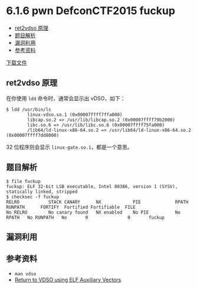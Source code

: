 # 6.1.6 pwn DefconCTF2015 fuckup

- [ret2vdso 原理](#ret2vdso-原理)
- [题目解析](#题目解析)
- [漏洞利用](#漏洞利用)
- [参考资料](#参考资料)

[下载文件](../src/writeup/6.1.6_pwn_defconctf2015_fuckup)

## ret2vdso 原理

在你使用 `ldd` 命令时，通常会显示出 vDSO，如下：

```text
$ ldd /usr/bin/ls
        linux-vdso.so.1 (0x00007ffff7ffa000)
        libcap.so.2 => /usr/lib/libcap.so.2 (0x00007ffff79b2000)
        libc.so.6 => /usr/lib/libc.so.6 (0x00007ffff75fa000)
        /lib64/ld-linux-x86-64.so.2 => /usr/lib64/ld-linux-x86-64.so.2 (0x00007ffff7dd8000)
```

32 位程序则会显示 `linux-gate.so.1`，都是一个意思。

## 题目解析

```text
$ file fuckup
fuckup: ELF 32-bit LSB executable, Intel 80386, version 1 (SYSV), statically linked, stripped
$ checksec -f fuckup
RELRO           STACK CANARY      NX            PIE             RPATH      RUNPATH      FORTIFY  Fortified Fortifiable  FILE
No RELRO        No canary found   NX enabled    No PIE          No RPATH   No RUNPATH   No       0               0       fuckup
```

## 漏洞利用

## 参考资料

- `man vdso`
- [Return to VDSO using ELF Auxiliary Vectors](http://v0ids3curity.blogspot.in/2014/12/return-to-vdso-using-elf-auxiliary.html)
